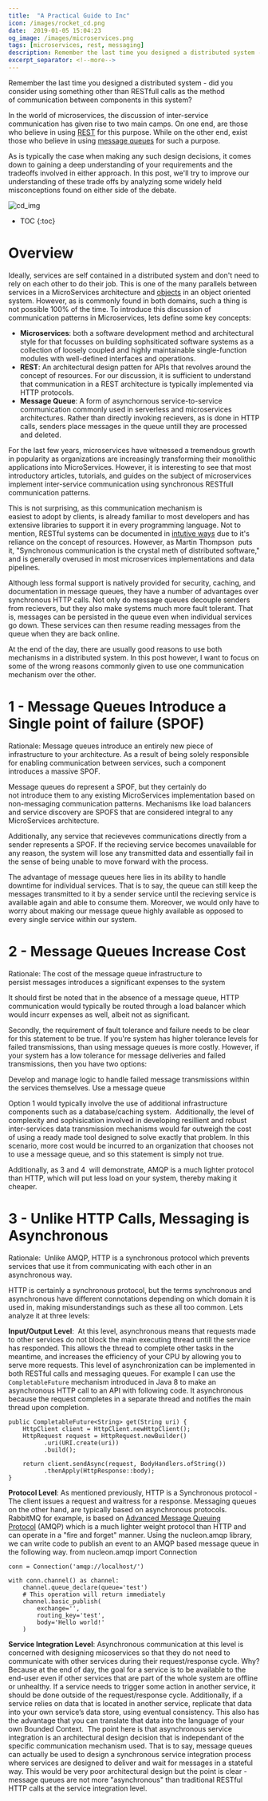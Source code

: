 ```yaml
--- 
title:  "A Practical Guide to Inc"
icon: /images/rocket_cd.png
date:  2019-01-05 15:04:23
og_image: /images/microservices.png
tags: [microservices, rest, messaging]
description: Remember the last time you designed a distributed system - did you consider using something other than RESTfull calls as the method of communication between components in this system?
excerpt_separator: <!--more-->
---
```


Remember the last time you designed a distributed system - did you consider using something other than RESTfull calls as the method of communication between components in this system?
<!--more-->

In the world of microservices, the discussion of inter-service communication has given rise to two main camps. On one end, are those who believe in using [REST](https://www.programmableweb.com/news/why-messaging-queues-suck/analysis/2017/02/13) for this purpose. While on the other end, exist those who believe in using [message queues](https://dev.to/matteojoliveau/microservices-communications-why-you-should-switch-to-message-queues--48ia) for such a purpose.

As is typically the case when making any such design decisions, it comes down to gaining a deep understanding of your requirements and the tradeoffs involved in either approach. In this post, we'll try to improve our understanding of these trade offs by analyzing some widely held misconceptions found on either side of the debate.


![cd_img](/images/1536697037-consul-dynamic-infrastructure.svg)

* TOC
{:toc}


# Overview
Ideally, services are self contained in a distributed system and don't need to rely on each other to do their job. This is one of the many parallels between services in a MicroServices architecture and [objects](http://mfadhel.com/lost-oop/#objects-are-intelligent-and-self-contained) in an object oriented system. However, as is commonly found in both domains, such a thing is not possible 100% of the time. To introduce this discussion of communication patterns in Microservices, lets define some key concepts:
* **Microservices**: both a software development method and architectural style for that focusses on building sophsiticated software systems as a collection of loosely coupled and highly maintainable single-function modules with well-defined interfaces and operations. 
* **REST**: An architectural design patten for APIs that revolves around the concept of resources. For our discussion, it is sufficient to understand that communication in a REST architecture is typically implemented via HTTP protocols.
* **Message Queue**: A form of asynchornous service-to-service communication commonly used in serverless and microservices architectures. Rather than directly invoking recievers, as is done in HTTP calls, senders place messages in the queue untill they are processed and deleted.

For the last few years, microservices have witnessed a tremendous growth in popularity as organizations are increasingly transforming their monolithic applications into MicroServices. However, it is interesting to see that most introductory articles, tutorials, and guides on the subject of microservices implement inter-service communication using synchronous RESTfull communication patterns. 

This is not surprising, as this communication mechanism is  easiest to adopt by clients, is already familiar to most developers and has extensive libraries to support it in every programming language. Not to mention, RESTful systems can be documented in [intutive ways](http://mfadhel.com/API_Tables/#api-tables) due to it's reliance on the concept of resources.  However, as Martin Thompson  puts it, "Synchronous communication is the crystal meth of distributed software," and is generally overused in most microservices implementations and data pipelines.

Although less formal support is natively provided for security, caching, and documentation in message queues, they have a number of advantages over synchronous HTTP calls. Not only do message queues decouple senders from recievers, but they also make systems much more fault tolerant. That is, messages can be persisted in the queue even when individual services go down. These services can then resume reading messages from the queue when they are back online. 

At the end of the day, there are usually good reasons to use both mechanisms in a distributed system. In this post however, I want to focus on some of the wrong reasons commonly given to use one communication mechanism over the other.

# 1 - Message Queues Introduce a Single point of failure (SPOF)

Rationale: Message queues introduce an entirely new piece of infrastructure to your architecture. As a result of being solely responsible for enabling communication between services, such a component introduces a massive SPOF.

Message queues do represent a SPOF, but they certainly do not introduce them to any existing MicroServices implementation based on non-messaging communication patterns. Mechanisms like load balancers and service discovery are SPOFS that are considered integral to any MicroServices architecture. 

Additionally, any service that recieveves communications directly from a sender represents a SPOF. If the recieving service becomes unavailable for any reason, the system will lose any transmitted data and essentially fail in the sense of being unable to move forward with the process.

The advantage of message queues here lies in its ability to handle downtime for individual services. That is to say, the queue can still keep the messages transmitted to it by a sender service until the recieving service is available again and able to consume them. Moreover, we would only have to worry about making our message queue highly available as opposed to every single service within our system. 

# 2 - Message Queues Increase Cost
Rationale: The cost of the message queue infrastructure to persist messages introduces a significant expenses to the system

It should first be noted that in the absence of a message queue, HTTP communication would typically be routed through a load balancer which would incurr expenses as well, albeit not as significant.

Secondly, the requirement of fault tolerance and failure needs to be clear for this statement to be true. If you're system has higher tolerance levels for failed transmissions, than using message queues is more costly. However, if your system has a low tolerance for message deliveries and failed transmissions, then you have two options:

Develop and manage logic to handle failed message transmissions within the services themselves.
Use a message queue

Option 1 would typically involve the use of additional infrastructure components such as a database/caching system.  Additionally, the level of complexity and sophisication involved in developing resillient and robust inter-services data transmission mechanisms would far outweigh the cost of using a ready made tool designed to solve exactly that problem. In this scenario, more cost would be incurred to an organization that chooses not to use a message queue, and so this statement is simply not true.

Additionally, as 3 and 4  will demonstrate, AMQP is a much lighter protocol than HTTP, which will put less load on your system, thereby making it cheaper.

# 3 - Unlike HTTP Calls, Messaging is Asynchronous

Rationale:  Unlike AMQP, HTTP is a synchronous protocol which prevents services that use it from communicating with each other in an asynchronous way.

HTTP is certainly a synchronous protocol, but the terms synchronous and asynchronous have different connotations depending on which domain it is used in, making misunderstandings such as these all too common. Lets analyze it at three levels:

**Input/Output Level**:  At this level, asynchronous means that requests made to other services do not block the main executing thread untill the service has responded. This allows the thread to complete other tasks in the meantime, and increases the efficiency of your CPU by allowing you to serve more requests. This level of asynchronization can be implemented in both RESTful calls and messaging queues. For example I can use the `CompletableFuture` mechanism introduced in Java 8 to make an asynchronous HTTP call to an API with following code. It asynchronous because the request completes in a separate thread and notifies the main thread upon completion.
```
public CompletableFuture<String> get(String uri) {
    HttpClient client = HttpClient.newHttpClient();
    HttpRequest request = HttpRequest.newBuilder()
          .uri(URI.create(uri))
          .build();

    return client.sendAsync(request, BodyHandlers.ofString())
          .thenApply(HttpResponse::body);
}
```
**Protocol Level**: As mentioned previously, HTTP is a Synchronous protocol - The client issues a request and waitress for a response. Messaging queues on the other hand, are typically based on asynchronous protocols. RabbitMQ for example, is based on [Advanced Message Queuing Protocol](https://en.wikipedia.org/wiki/Advanced_Message_Queuing_Protocol) (AMQP) which is a much lighter weight protocol than HTTP and can operate in a "fire and forget" manner. Using the nucleon.amqp library, we can write code to publish an event to an AMQP based message queue in the following way. 
from nucleon.amqp import Connection
```
conn = Connection('amqp://localhost/')

with conn.channel() as channel:
    channel.queue_declare(queue='test')
    # This operation will return immediately
    channel.basic_publish(
        exchange='',
        routing_key='test',
        body='Hello world!'
    )
 ```
**Service Integration Level**:  Asynchronous communication at this level is concerned with designing micoservices so that they do not need to communicate with other services during their request/response cycle.  Why? Because at the end of day, the goal for a service is to be available to the end-user even if other services that are part of the whole system are offline or unhealthy.
If a service needs to trigger some action in another service, it should be done outside of the request/response cycle. Additionally, if a service relies on data that is located in another service, replicate that data into your own service’s data store, using eventual consistency. This also has the advantage that you can translate that data into the language of your own Bounded Context. 
The point here is that asynchronous service integration is an architectural design decision that is independant of the specific communication mechanism used. That is to say, message queues can actually be used to design a synchronous service integration process where services are designed to deliver and wait for messages in a stateful way. This would be very poor architectural design but the point is clear - message queues are not more "asynchronous" than traditional RESTful HTTP calls at the service integration level.
